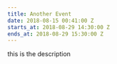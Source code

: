 ```yaml
---
title: Another Event
date: 2018-08-15 00:41:00 Z
starts_at: 2018-08-29 14:30:00 Z
ends_at: 2018-08-29 15:30:00 Z
---
```


this is the description
